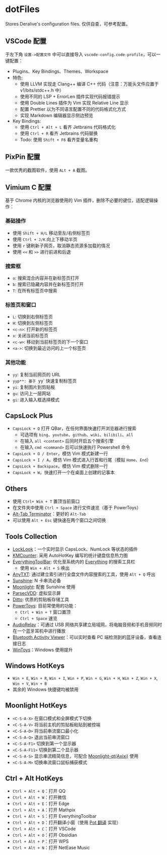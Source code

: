 # dotFiles
Stores Deralive's configuration files.
仅供自查，可参考配置。

## VSCode 配置

于左下角 `设置->配置文件` 中可以直接导入 `vscode-config.code-profile`，可以一键配置：
- Plugins、Key Bindings、Themes、Workspace
- 特色:
    - 使用 LLVM 实现走 Clang++ 编译 C++ 代码（注意：万能头文件应置于 v1/bits/stdc++.h 中）
    - 使用不同的 LSP + ErrorLen 插件实现代码报错提示
    - 使用 Double Lines 插件为 Vim 实现 Relative Line 显示
    - 配置 Prettier 以为不同语言配置不同的代码格式化方式
    - 实现 Markdown 编辑器显示侧边预览
- Key Bindings:
    - 使用 `Ctrl + Alt + L` 看齐 Jetbrains 代码格式化
    - 使用 `Ctrl + R` 看齐 Jetbrains 代码替换
    - Todo: 使用 `Shift + F6` 看齐变量名重构

## PixPin 配置
一款优秀的截图软件，使用 `ALt + A` 截图。

## Vimium C 配置
基于 Chrome 内核的浏览器使用的 Vim 插件，删除不必要的键位，适配逻辑操作：

### 基础操作
- 使用 `Shift + H/L` 移动至左/右侧标签页
- 使用 `Ctrl + J/K` 向上下移动半页
- 使用 `r` 键刷新子网页，取消静态资源多加载的情况
- 使用 `<<` 和 `>>` 进行前进和后退

### 搜索框
- `o`: 搜索混合内容并在新标签页打开
- `b`: 搜索已隐藏内容并在新标签页打开
- `T`: 在所有标签页中搜索

### 标签页和窗口
- `L`: 切换到右侧标签页
- `H`: 切换到左侧标签页
- `<c-n>`: 打开新的标签页
- `x`: 关闭当前标签页
- `<c-w>`: 移动到当前标签页的下一个窗口
- `<a->`: 切换到最近访问的上一个标签页
  
### 其他功能
- `yy`: 复制当前网页的 URL
- `yyp**: 基于 `yy` 快速复制标签页
- `yi`: 复制图片到剪贴板
- `gu`: 访问上一层网站
- `gi`: 进入输入框选择模式

## CapsLock Plus
- `CapsLock + Q` 打开 QBar，在任何界面快速打开浏览器进行搜索
  - 可选项有 `bing`、`youtube`、`github`、`wiki`、`bilibili`、`all`
  - 在输入 `all <content>` 后同时开启五个搜索引擎
  - 在输入 `cmd <command>` 后可以快速执行 Powershell 命令
- `CapsLock + O / Enter`，模仿 Vim 模式新建一行
- `CapsLock + I / A`，模仿 Vim 模式进入行首和行尾（模拟 `Home`、`End`）
- `CapsLock + Backspace`，模仿 Vim 模式删除一行
- `CapsLock + W`，快速打开一个在桌面上创建的记事本

## Others
- 使用 `Ctrl+ Win + T` 置顶当前窗口
- 在文件夹中使用 `Ctrl + Space` 进行文件速览（基于 PowerToys）
- [Alt-Tab Terminator](https://www.ntwind.com/software/alttabter.html)：更好的 `Alt-Tab`
- 可以使用 `Alt + Esc` 键快速在两个窗口之间切换

## Tools Collection
- [LockLook](https://blog.csdn.net/Steven_Start/article/details/109218714)：一个实时显示 CapsLock、NumLock 等状态的插件
- [KMCounter](https://github.com/telppa/KMCounter): 采用 AutoHotKey 编写的统计键盘信息热力图
- [EverythingToolBar](https://github.com/srwi/EverythingToolbar): 优化至系统内的 [Everything](https://www.voidtools.com/support/everything) 的搜索工具栏
  - 使用 `Win + Alt + S` 唤出
- [AnyTXT](https://anytxt.net): 通过建立索引进行全盘文件内容搜索的工具，使用 `Alt + Q` 呼出
- [Sunshine](https://github.com/LizardByte/Sunshine): N 卡串流必备
- [Moonlight](https://github.com/moonlight-stream/moonlight-qt): 配套 Sunshine 使用
- [ParsecVDD](https://github.com/nomi-san/parsec-vdd): 虚拟显示屏
- [Ditto](https://github.com/sabrogden/Ditto): 优质的剪贴板存储工具
- [PowerToys](https://github.com/microsoft/PowerToys): 目前常使用的功能：
  - `Ctrl + Win + T` 窗口置顶
  - `Ctrl + Space` 速览
- [AudioRelay](https://audiorelay.net/)：可通过 USB 网络共享建立局域网，将电脑音频和手机音频同时在一个蓝牙耳机中进行播放
- [Bluetooth Activity Viewer](https://www.nirsoft.net/utils/bluetooth_viewer.html)：可以实时查看 PC 端检测到的蓝牙设备，查看连接日志
- [WinToys](https://apps.microsoft.com/detail/9p8ltpgcbzxd?launch=true&mode=full&hl=zh-cn&gl=us&ocid=bingwebsearch)：Windows 使用提升

## Windows HotKeys
- `Win + E`, `Win + R`, `Win + I`, `Win + P`, `Win + G`, `Win + H`, `Win + Z`, `Win + X`, `Win + V`, `Win + B`
- 其余的 Windows 快捷键均被禁用

## Moonlight HotKeys
  - `<C-S-A-X>` 在窗口模式和全屏模式下切换
  - `<C-S-A-V>` 将当前主机的剪贴板粘贴到被控端
  - `<C-S-A-D>` 将当前串流窗口最小化
  - `<C-S-A-Q>` 退出当前串流窗口
  - `<C-S-A-F1>` 切换到第一个显示器
  - `<C-S-A-F11>` 切换到第二个显示器
  - `<C-S-A-S>` 显示串流精简信息，可配合 [Moonlight-qt(Axixi)](https://github.com/Axixi2233/moonlight-qt) 使用
  - `<C-S-A-M>` 切换串流窗口鼠标捕获模式

## Ctrl + Alt HotKeys
- `Ctrl + Alt + Q`：打开 QQ
- `Ctrl + Alt + W`：打开微信
- `Ctrl + Alt + E`：打开 Edge
- `Ctrl + Alt + A`：打开 Mathpix
- `Ctrl + Alt + S`：打开 EverythingToolbar
- `Ctrl + Alt + D`：打开翻译小窗（使用 [Pot 翻译](https://github.com/pot-app/pot-desktop) 实现）
- `Ctrl + Alt + C`：打开 VSCode
- `Ctrl + Alt + O`：打开 Obsidian
- `Ctrl + Alt + P`：打开 WPS
- `Ctrl + Alt + N`：打开 NetEase Music